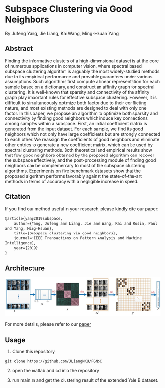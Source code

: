 # Subspace Clustering via Good Neighbors

By Jufeng Yang, Jie Liang, Kai Wang, Ming-Hsuan Yang

## Abstract

Finding the informative clusters of a high-dimensional dataset is at the core of numerous applications in computer vision, where spectral based subspace clustering algorithm is arguably the most widely-studied methods due to its empirical performance and provable guarantees under various assumptions. Such algorithms first compute a linear representation for each sample based on a dictionary, and construct an affinity graph for spectral clustering. It is well-known that sparsity and connectivity of the affinity graph play important rules for effective subspace clustering. However, it is difficult to simultaneously optimize both factor due to their conflicting nature, and most existing methods are designed to deal with only one factor. In this paper, we propose an algorithm to optimize both sparsity and connectivity by finding good neighbors which induce key connections among samples within a subspace. First, an initial coefficient matrix is generated from the input dataset. For each sample, we find its good neighbors which not only have large coefficients but are strongly connected to each other. We reassign the coefficients of good neighbors and eliminate other entries to generate a new coefficient matrix, which can be used by spectral clustering methods. Both theoretical and empirical results show that few good neighbors obtained by the proposed algorithm can recover the subspace effectively, and the post-processing module of finding good neighbors can be complementary to most of the subspace clustering algorithms. Experiments on five benchmark datasets show that the proposed algorithm performs favorably against the state-of-the-art methods in terms of accuracy with a negligible increase in speed.

## Citation

If you find our method useful in your research, please kindly cite our paper:

    @article{yang2019subspace,
    	author={Yang, Jufeng and Liang, Jie and Wang, Kai and Rosin, Paul and Yang, Ming-Hsuan},
    	title={Subspace clustering via good neighbors},
    	journal={IEEE Transactions on Pattern Analysis and Machine Intelligence},
    	year={2019}
    }

## Architecture
<p align="left">
<img src="pipeline.JPG" alt="framework" width="900px">
</p>

For more details, please refer to our [paper](http://liangjie.xyz/)

## Usage

1. Clone this repository

```shell
git clone https://github.com/JLiangNKU/FGNSC
```

2. open the matlab and cd into the repository

3. run main.m and get the clustering result of the extended Yale B dataset.


